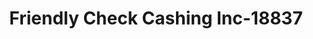 ---
f_zip-code: 32444
f_state-code: FL
title: Friendly Check Cashing Inc-18837
f_phone: 850-265-1937
f_city-only: Lynn Haven
f_address: 1106 Ohio Ave Lynn Haven
f_location-unique-id: '18837'
slug: friendly-check-cashing-inc-18837
updated-on: '2024-05-30T13:46:58.046Z'
created-on: '2024-05-30T13:36:59.803Z'
published-on: '2024-05-30T13:54:32.469Z'
f_city-state: cms/city/lynn-haven-fl.md
f_company: cms/company/friendly-check-cashing-inc.md
f_state: cms/state/florida.md
layout: '[payday-loan].html'
tags: payday-loan
---